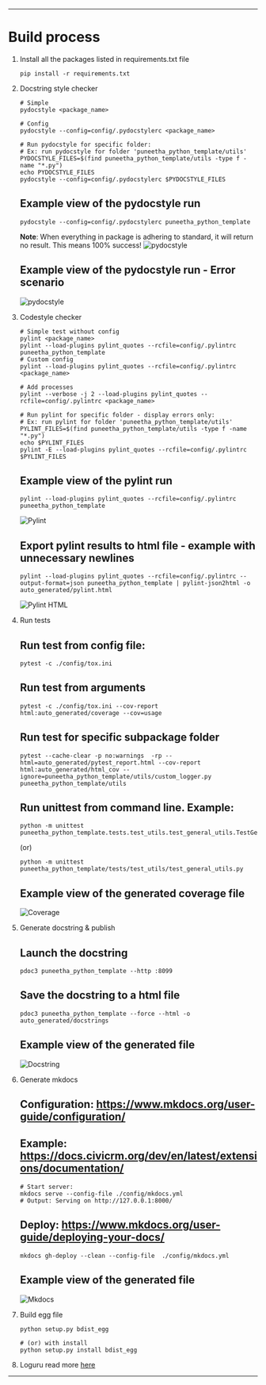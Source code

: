 <!--BEGIN-->
---

# Build process

1. Install all the packages listed in requirements.txt file
    ```shell
    pip install -r requirements.txt
    ```

2. Docstring style checker
    ```shell
    # Simple
    pydocstyle <package_name>
    
    # Config
    pydocstyle --config=config/.pydocstylerc <package_name>
    
    # Run pydocstyle for specific folder:
    # Ex: run pydocstyle for folder 'puneetha_python_template/utils'
    PYDOCSTYLE_FILES=$(find puneetha_python_template/utils -type f -name "*.py")
    echo PYDOCSTYLE_FILES
    pydocstyle --config=config/.pydocstylerc $PYDOCSTYLE_FILES
    ```

    ## Example view of the pydocstyle run
    ```shell
    pydocstyle --config=config/.pydocstylerc puneetha_python_template
    ```

    **Note**: When everything in package is adhering to standard, it will return no result. This means 100% success!
    ![pydocstyle](./images/pydocstyle.png)

    ## Example view of the pydocstyle run - Error scenario
    ![pydocstyle](./images/pydocstyle-error.png)

3. Codestyle checker
    ```shell
    # Simple test without config
    pylint <package_name>
    pylint --load-plugins pylint_quotes --rcfile=config/.pylintrc puneetha_python_template
    # Custom config
    pylint --load-plugins pylint_quotes --rcfile=config/.pylintrc <package_name>
    
    # Add processes
    pylint --verbose -j 2 --load-plugins pylint_quotes --rcfile=config/.pylintrc <package_name>
    
    # Run pylint for specific folder - display errors only:
    # Ex: run pylint for folder 'puneetha_python_template/utils'
    PYLINT_FILES=$(find puneetha_python_template/utils -type f -name "*.py")
    echo $PYLINT_FILES
    pylint -E --load-plugins pylint_quotes --rcfile=config/.pylintrc $PYLINT_FILES
    ```

    ## Example view of the pylint run
    ```shell
    pylint --load-plugins pylint_quotes --rcfile=config/.pylintrc puneetha_python_template
    ```

    ![Pylint](./images/pylint-terminal.png)

    ## Export pylint results to html file - example with unnecessary newlines 
    ```shell
    pylint --load-plugins pylint_quotes --rcfile=config/.pylintrc --output-format=json puneetha_python_template | pylint-json2html -o auto_generated/pylint.html
    ```


    ![Pylint HTML](./images/pylint-html.png)

5. Run tests
    ## Run test from config file:
    ```shell
    pytest -c ./config/tox.ini
    ```

    ## Run test from arguments
    ```shell
    pytest -c ./config/tox.ini --cov-report html:auto_generated/coverage --cov=usage
    ```

    ## Run test for specific subpackage folder
    ```shell
    pytest --cache-clear -p no:warnings  -rp --html=auto_generated/pytest_report.html --cov-report html:auto_generated/html_cov --ignore=puneetha_python_template/utils/custom_logger.py puneetha_python_template/utils
    ``` 

    ## Run unittest from command line. Example:
    ```shell
    python -m unittest puneetha_python_template.tests.test_utils.test_general_utils.TestGeneralUtils
    ```
    (or)
    ```shell
    python -m unittest puneetha_python_template/tests/test_utils/test_general_utils.py
    ```

   ## Example view of the generated coverage file
   ![Coverage](./images/coverage.png)

6. Generate docstring & publish
    ## Launch the docstring
    ```shell
    pdoc3 puneetha_python_template --http :8099
    ```

    ## Save the docstring to a html file
    ```shell
    pdoc3 puneetha_python_template --force --html -o auto_generated/docstrings
    ```

    ## Example view of the generated file
    ![Docstring](./images/docstring.png)

7. Generate mkdocs
   ## Configuration: https://www.mkdocs.org/user-guide/configuration/
   ## Example: https://docs.civicrm.org/dev/en/latest/extensions/documentation/

   ```shell
   # Start server:
   mkdocs serve --config-file ./config/mkdocs.yml
   # Output: Serving on http://127.0.0.1:8000/
   ```

   ## Deploy: https://www.mkdocs.org/user-guide/deploying-your-docs/
   ```shell
   mkdocs gh-deploy --clean --config-file  ./config/mkdocs.yml
   ```

   ## Example view of the generated file
   ![Mkdocs](./images/mkdocs.png)

8. Build egg file
    ```shell
    python setup.py bdist_egg
   
    # (or) with install
    python setup.py install bdist_egg
    ```

9. Loguru read more [here](https://readthedocs.org/projects/loguru/downloads/pdf/latest/)

---
<!--END-->